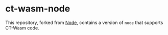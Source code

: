 # ct-wasm-node
This repository, forked from [Node](https://github.com/nodejs/node), contains 
a version of `node` that supports CT-Wasm code. 
